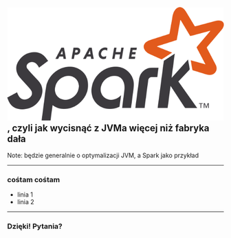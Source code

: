 ## ![Spark logo](assets/spark_logo.png), czyli jak wycisnąć z JVMa więcej niż fabryka dała

Note:
będzie generalnie o optymalizacji JVM, a Spark jako przykład

---



### cośtam cośtam

- linia 1 
- linia 2

---

### Dzięki! Pytania?
